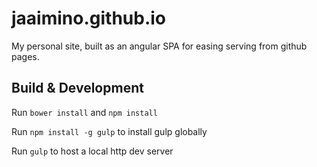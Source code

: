 # jaaimino.github.io

My personal site, built as an angular SPA for easing serving from github pages.

## Build & Development ##

Run `bower install` and `npm install`

Run `npm install -g gulp` to install gulp globally

Run `gulp` to host a local http dev server

